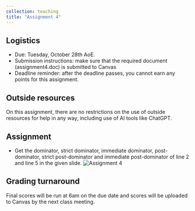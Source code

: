 ```yaml
---
collection: teaching
title: "Assignment 4"
---
```


## Logistics
* Due: Tuesday, October 28th AoE.
* Submission instructions: make sure that the required document (assignment4.doc) is submitted to Canvas
* Deadline reminder: after the deadline passes, you cannot earn any points for this assignment.

## Outside resources

On this assignment, there are no restrictions on the use of outside resources for help in any way, including use of AI tools like ChatGPT.

## Assignment

* Get the dominator, strict dominator, immediate dominator, post-dominator, strict post-dominator and immediate post-dominator of line 2 and line 5 in the given slide.
![Assignment 4](../imgs/ "angr basics")
## Grading turnaround
Final scores will be run at 6am on the due date and scores will be uploaded to Canvas by the next class meeting.
